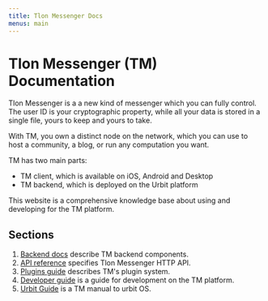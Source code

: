 ```yaml
---
title: Tlon Messenger Docs
menus: main
---
```


# Tlon Messenger (TM) Documentation

Tlon Messenger is a a new kind of messenger which you can fully control. The user
ID is your cryptographic property, while all your data is stored in a single
file, yours to keep and yours to take. 

With TM, you own a distinct node on the network, which you can use to host a
community, a blog, or run any computation you want.

TM has two main parts:

- TM client, which is available on iOS, Android and Desktop
- TM backend, which is deployed on the Urbit platform

This website is a comprehensive knowledge base about using and developing for
the TM platform.

## Sections

1. [Backend docs](./backend/index.html) describe TM backend components.
2. [API reference](./api/index.md) specifies Tlon Messenger HTTP API.
3. [Plugins guide](./plugins/index.md) describes TM's plugin system.
4. [Developer guide](./developer) is a guide for development on the TM platform.
5. [Urbit Guide](./urbit) is a TM manual to urbit OS.

